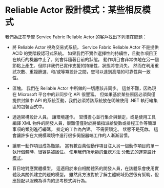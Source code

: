 <properties
   pageTitle="部分的 Azure Service Fabric Actor 相反模式"
   description="正在學習 Azure Service Fabric Actor 的客戶可能會碰到的問題"
   services="service-fabric"
   documentationCenter=".net"
   authors="vturecek"
   manager="timlt"
   editor=""/>

<tags
   ms.service="service-fabric"
   ms.devlang="dotnet"
   ms.topic="article"
   ms.tgt_pltfrm="NA"
   ms.workload="NA"
   ms.date="08/11/2015"
   ms.author="vturecek"/>

# Reliable Actor 設計模式：某些相反模式

我們為正在學習 Service Fabric Reliable Actor 的客戶找出下列潛在問題：

* 將 Reliable Actor 視為交易式系統。 Service Fabric Reliable Actor 不是提供 ACID 的雙階段認可式系統。 如果我們不實作選擇性的持續性，且動作項目正在執行的機器中止了，則會伴隨著目前的狀態。 動作項目會非常快地在另一個節點上產生，但除非我們已實作支援的持續性，狀態將會消失。 然而在利用重試次數、重複篩選、和/或等冪設計之間，您可以達到高階的可靠性與一致性。

* 區塊。 我們在 Reliable Actor 中所做的一切應該非同步。 這並不難，因為現在 Microsoft 平台中的非同步化 API 很豐富。 但如果基於某些原因必須與僅提供封鎖中 API 的系統互動，我們必須將該系統放在明確使用 .NET 執行緒集區的包裝函式中。

* 透過架構設計人員。 讓環境運作。 習慣擔心並行集合與鎖定，或是使用工具編譯 XML 物件的開發人員，很難僅僅對於將值指派給變數或排程工作等簡單事項的類別進行編碼。 排定的工作為內建。 不需要鎖定。 狀態不是死敵。 這會讓許多在大規模環境中進行很多伺服器端工作的人漸漸習慣。

* 讓單一動作項目成為瓶頸。 當有數百萬個動作項目注入另一個動作項目的單一執行個體時，很容易被困住。 使用我們所示範的彙總方法 [分散式的運算設計模式](service-fabric-reliable-actors-pattern-distributed-computation.md)。

* 盲目地對應實體模型。 這適用於來自相關體系的開發人員，在該體系會使用實體及其關係建立問題的模型。 雖然此方法對於了解主體網域仍然很有幫助，但應搭配以服務為導向的思考模式與行為。

